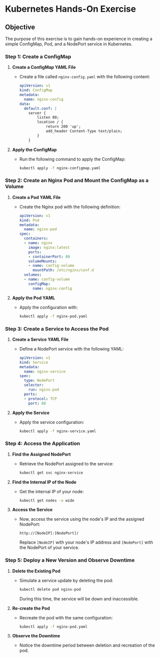 # Kubernetes Hands-On Exercise

## Objective
The purpose of this exercise is to gain hands-on experience in creating a simple ConfigMap, Pod, and a NodePort service in Kubernetes.

### Step 1: Create a ConfigMap

1. **Create a ConfigMap YAML File**
   - Create a file called `nginx-config.yaml` with the following content:

     ```yaml
     apiVersion: v1
     kind: ConfigMap
     metadata:
       name: nginx-config
     data:
       default.conf: |
         server {
             listen 80;
             location / {
                 return 200 'up';
                 add_header Content-Type text/plain;
             }
         }
     ```

2. **Apply the ConfigMap**
   - Run the following command to apply the ConfigMap:
     
     ```bash
     kubectl apply -f nginx-configmap.yaml
     ```

### Step 2: Create an Nginx Pod and Mount the ConfigMap as a Volume

1. **Create a Pod YAML File**
   - Create the Nginx pod with the following definition:

     ```yaml
     apiVersion: v1
     kind: Pod
     metadata:
       name: nginx-pod
     spec:
       containers:
       - name: nginx
         image: nginx:latest
         ports:
         - containerPort: 80
         volumeMounts:
         - name: config-volume
           mountPath: /etc/nginx/conf.d
       volumes:
       - name: config-volume
         configMap:
           name: nginx-config
     ```

2. **Apply the Pod YAML**
   - Apply the configuration with:

     ```bash
     kubectl apply -f nginx-pod.yaml
     ```

### Step 3: Create a Service to Access the Pod

1. **Create a Service YAML File**
   - Define a NodePort service with the following YAML:

     ```yaml
     apiVersion: v1
     kind: Service
     metadata:
       name: nginx-service
     spec:
       type: NodePort
       selector:
         run: nginx-pod
       ports:
       - protocol: TCP
         port: 80
     ```

2. **Apply the Service**
   - Apply the service configuration:

     ```bash
     kubectl apply -f nginx-service.yaml
     ```

### Step 4: Access the Application

1. **Find the Assigned NodePort**
   - Retrieve the NodePort assigned to the service:

     ```bash
     kubectl get svc nginx-service
     ```

2. **Find the Internal IP of the Node**
   - Get the internal IP of your node:

     ```bash
     kubectl get nodes -o wide
     ```

3. **Access the Service**
   - Now, access the service using the node's IP and the assigned NodePort:

     ```
     http://[NodeIP]:[NodePort]/
     ```

     Replace `[NodeIP]` with your node's IP address and `[NodePort]` with the NodePort of your service.

### Step 5: Deploy a New Version and Observe Downtime

1. **Delete the Existing Pod**
   - Simulate a service update by deleting the pod:

     ```bash
     kubectl delete pod nginx-pod
     ```

     During this time, the service will be down and inaccessible.

2. **Re-create the Pod**
   - Recreate the pod with the same configuration:

     ```bash
     kubectl apply -f nginx-pod.yaml
     ```

3. **Observe the Downtime**
   - Notice the downtime period between deletion and recreation of the pod.
